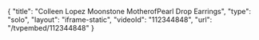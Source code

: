 {
    "title": "Colleen Lopez Moonstone   MotherofPearl Drop Earrings",
    "type": "solo",
    "layout": "iframe-static",
    "videoId": "112344848",
    "url": "\/tvpembed\/112344848"
}